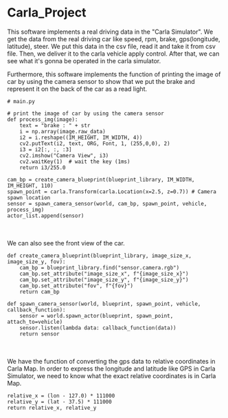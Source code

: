 # Carla_Project

This software implements a real driving data in the "Carla Simulator". We get the data from the real driving car 
like speed, rpm, brake, gps(longitude, latitude), steer. We put this data in the csv file, read it and take it from csv file. Then, we deliver it to the carla vehicle apply control. After that, we can see what it's gonna be operated in the carla simulator.

Furthermore, this software implements the function of printing the image of car by using the camera sensor to show that we put the brake and represent it on the back of the car as a read light.
```
# main.py

# print the image of car by using the camera sensor
def process_img(image):
    text = "brake : " + str
    i = np.array(image.raw_data)
    i2 = i.reshape((IM_HEIGHT, IM_WIDTH, 4))
    cv2.putText(i2, text, ORG, Font, 1, (255,0,0), 2)
    i3 = i2[:, :, :3]
    cv2.imshow("Camera View", i3)
    cv2.waitKey(1)  # wait the key (1ms) 
    return i3/255.0

cam_bp = create_camera_blueprint(blueprint_library, IM_WIDTH, IM_HEIGHT, 110)
spawn_point = carla.Transform(carla.Location(x=2.5, z=0.7)) # Camera spawn location
sensor = spawn_camera_sensor(world, cam_bp, spawn_point, vehicle, process_img)
actor_list.append(sensor)
```

<br><br/>
We can also see the front view of the car.  
```
def create_camera_blueprint(blueprint_library, image_size_x, image_size_y, fov):
    cam_bp = blueprint_library.find("sensor.camera.rgb")
    cam_bp.set_attribute("image_size_x", f"{image_size_x}")
    cam_bp.set_attribute("image_size_y", f"{image_size_y}")
    cam_bp.set_attribute("fov", f"{fov}")
    return cam_bp
```
```
def spawn_camera_sensor(world, blueprint, spawn_point, vehicle, callback_function):
    sensor = world.spawn_actor(blueprint, spawn_point, attach_to=vehicle)
    sensor.listen(lambda data: callback_function(data))
    return sensor
```

<br><br/>
We have the function of converting the gps data to relative coordinates in Carla Map. In order to express the longitude and latitude like GPS in Carla Simulator, we need to know what the exact relative coordinates is in Carla Map.
```
relative_x = (lon - 127.0) * 111000
relative_y = (lat - 37.5) * 111000
return relative_x, relative_y
```
